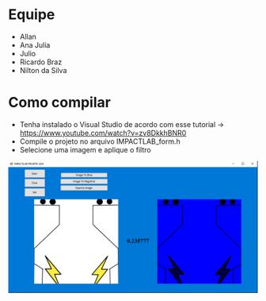 # Equipe
- Allan
- Ana Julia
- Julio
- Ricardo Braz
- Nilton da Silva

# Como compilar
- Tenha instalado o Visual Studio de acordo com esse tutorial -> https://www.youtube.com/watch?v=zv8DkkhBNR0
- Compile o projeto no arquivo IMPACTLAB_form.h
- Selecione uma imagem e aplique o filtro

<img src="/Images/image.png" alt="exemplo">

